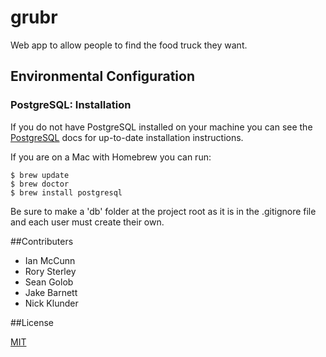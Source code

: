 # grubr
Web app to allow people to find the food truck they want.


## Environmental Configuration

### PostgreSQL: Installation

If you do not have PostgreSQL installed on your machine you can see the
[PostgreSQL](http://www.postgresql.org/docs/) docs for up-to-date installation
instructions.

If you are on a Mac with Homebrew you can run:
```
$ brew update
$ brew doctor
$ brew install postgresql
```

Be sure to make a 'db' folder at the project root as it is in the .gitignore
file and each user must create their own.


##Contributers

* Ian McCunn
* Rory Sterley
* Sean Golob
* Jake Barnett
* Nick Klunder


##License

[MIT](LICENSE)
